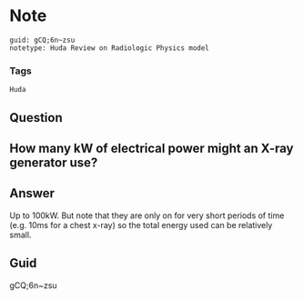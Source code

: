 # Note
```
guid: gCQ;6n~zsu
notetype: Huda Review on Radiologic Physics model
```

### Tags
```
Huda
```

## Question
<h2>How many kW of electrical power might an X-ray generator use?</h2>

## Answer
<section>
<p>Up to 100kW. But note that they are only on for very short periods of time (e.g. 10ms for a chest x-ray) so the total energy used can be relatively small.</p>

</section>

## Guid
gCQ;6n~zsu
